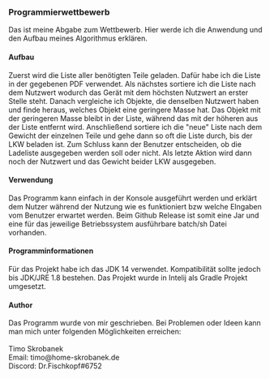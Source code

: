 <h3>Programmierwettbewerb</h3>
<p>Das ist meine Abgabe zum Wettbewerb. Hier werde ich die Anwendung
und den Aufbau meines Algorithmus erklären.</p>

<h4>Aufbau</h4>
<p>Zuerst wird die Liste aller benötigten Teile geladen. Dafür habe ich die 
Liste in der gegebenen PDF verwendet. Als nächstes sortiere ich die Liste nach
dem Nutzwert wodurch das Gerät mit dem höchsten Nutzwert an erster Stelle steht.
Danach vergleiche ich Objekte, die denselben Nutzwert haben und finde heraus, welches Objekt
eine geringere Masse hat. Das Objekt mit der geringeren Masse bleibt in der Liste, während
das mit der höheren aus der Liste entfernt wird. Anschließend sortiere ich die
"neue" Liste nach dem Gewicht der einzelnen Teile und gehe dann so oft die Liste durch,
bis der LKW beladen ist. Zum Schluss kann der Benutzer entscheiden, ob die Ladeliste
ausgegeben werden soll oder nicht. Als letzte Aktion wird dann noch der Nutzwert und das Gewicht 
beider LKW ausgegeben.</p>

<h4>Verwendung</h4>
<p>Das Programm kann einfach in der Konsole ausgeführt werden und erklärt dem Nutzer während
der Nutzung wie es funktioniert bzw welche EIngaben vom Benutzer erwartet werden. Beim
Github Release ist somit eine Jar und eine für das jeweilige Betriebssystem
ausführbare batch/sh Datei vorhanden.</p>

<h4>Programminformationen</h4>
<p>Für das Projekt habe ich das JDK 14 verwendet. Kompatibilität sollte
jedoch bis JDK/JRE 1.8 bestehen. Das Projekt wurde in Intelij als Gradle Projekt
umgesetzt.</p>

<h4>Author</h4>

<p>Das Programm wurde von mir geschrieben. Bei Problemen oder Ideen kann man mich unter folgenden 
Möglichkeiten erreichen:<br><br>Timo Skrobanek<br>
Email: timo@home-skrobanek.de<br>Discord: Dr.Fischkopf#6752</p>
